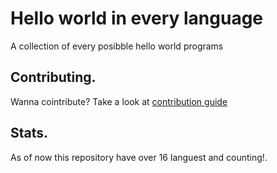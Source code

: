 # Hello world in every language

A collection of every posibble hello world programs

## Contributing.

Wanna cointribute? 
Take a look at [contribution guide](https://github.com/centopw/helloworld/blob/master/CONTRIBUTING.md)

## Stats.

As of now this repository have over 16 languest and counting!.